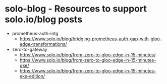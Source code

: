 # solo-blog - Resources to support solo.io/blog posts
* prometheus-auth-intg
    * https://www.solo.io/blog/bridging-prometheus-auth-gap-with-gloo-edge-transformations/
* zero-to-gateway
    * https://www.solo.io/blog/from-zero-to-gloo-edge-in-15-minutes/
    * https://www.solo.io/blog/from-zero-to-gloo-edge-in-15-minutes-gke/
    * https://www.solo.io/blog/from-zero-to-gloo-edge-in-15-minutes-eks-edition/
